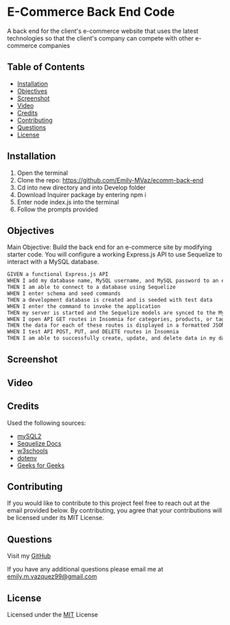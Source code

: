 
# E-Commerce Back End Code

A back end for the client's e-commerce website that uses the latest technologies so that the client's company can compete with other e-commerce companies

## Table of Contents
    
- [Installation](#installation)
- [Objectives](#objectives)
- [Screenshot](#screenshot)
- [Video](#video)
- [Credits](#credits)
- [Contributing](#contributing)
- [Questions](#questions)
- [License](#license)

## Installation

1. Open the terminal
2. Clone the repo: https://github.com/Emily-MVaz/ecomm-back-end
3. Cd into new directory and into Develop folder
4. Download Inquirer package by entering npm i
5. Enter node index.js into the terminal
6. Follow the prompts provided

## Objectives
Main Objective: Build the back end for an e-commerce site by modifying starter code. You will configure a working Express.js API to use Sequelize to interact with a MySQL database.
```md
GIVEN a functional Express.js API
WHEN I add my database name, MySQL username, and MySQL password to an environment variable file
THEN I am able to connect to a database using Sequelize
WHEN I enter schema and seed commands
THEN a development database is created and is seeded with test data
WHEN I enter the command to invoke the application
THEN my server is started and the Sequelize models are synced to the MySQL database
WHEN I open API GET routes in Insomnia for categories, products, or tags
THEN the data for each of these routes is displayed in a formatted JSON
WHEN I test API POST, PUT, and DELETE routes in Insomnia
THEN I am able to successfully create, update, and delete data in my database
```
## Screenshot




## Video
## Credits

Used the following sources:
- [mySQL2](https://www.npmjs.com/package/mysql2)
- [Sequelize Docs](https://sequelize.org/docs/v6/)
- [w3schools](https://www.w3schools.com/sql/sql_autoincrement.asp)
- [dotenv](https://www.npmjs.com/package/dotenv)
- [Geeks for Geeks](https://www.geeksforgeeks.org/express-js-req-body-property/)

## Contributing

If you would like to contribute to this project feel free to reach out at the email provided below. By contributing, you agree that your contributions will be licensed under its MIT License.
## Questions

Visit my [GitHub](https://github.com/Emily-MVaz)
  
  If you have any additional questions please email me at emily.m.vazquez99@gmail.com
## License

Licensed under the [MIT](https://choosealicense.com/licenses/mit/) License

